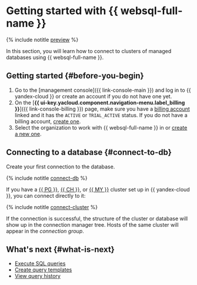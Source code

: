 # Getting started with {{ websql-full-name }}

{% include notitle [preview](../_includes/note-preview-by-request.md) %}

In this section, you will learn how to connect to clusters of managed databases using {{ websql-full-name }}.

## Getting started {#before-you-begin}

1. Go to the [management console]({{ link-console-main }}) and log in to {{ yandex-cloud }} or create an account if you do not have one yet.
1. On the [**{{ ui-key.yacloud.component.navigation-menu.label_billing }}**]({{ link-console-billing }}) page, make sure you have a [billing account](../billing/concepts/billing-account.md) linked and it has the `ACTIVE` or `TRIAL_ACTIVE` status. If you do not have a billing account, [create one](../billing/quickstart/index.md).
1. Select the organization to work with {{ websql-full-name }} in or [create a new one](../organization/operations/enable-org).

## Connecting to a database {#connect-to-db}

Create your first connection to the database.

{% include notitle [connect-db](../_includes/websql/connect-to-db.md) %}

If you have a [{{ PG }}](../managed-postgresql/operations/cluster-list.md), [{{ CH }}](../managed-clickhouse/operations/cluster-list.md), or [{{ MY }}](../managed-mysql/operations/cluster-list.md) cluster set up in {{ yandex-cloud }}, you can connect directly to it:

{% include notitle [connect-cluster](../_includes/websql/connect-to-cluster.md) %}

If the connection is successful, the structure of the cluster or database will show up in the connection manager tree. Hosts of the same cluster will appear in the _connection group_.

## What's next {#what-is-next}

* [Execute SQL queries](operations/query-executor.md)
* [Create query templates](operations/templates.md)
* [View query history](operations/history.md)